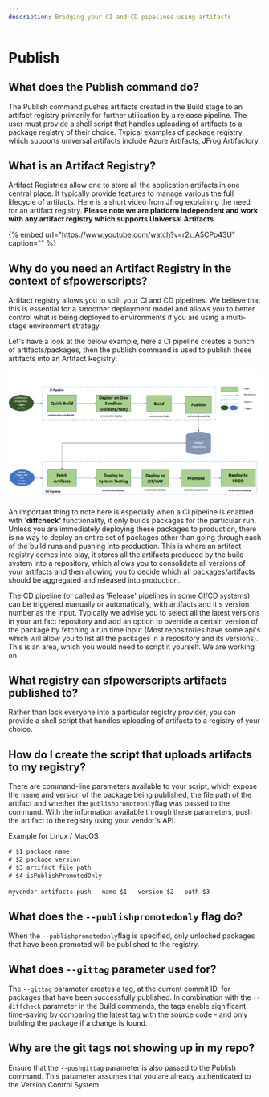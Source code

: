 ```yaml
---
description: Bridging your CI and CD pipelines using artifacts
---
```


# Publish

## What does the Publish command do?

The Publish command pushes artifacts created in the Build stage to an artifact registry primarily for further utilisation by a release pipeline. The user must provide a shell script that handles uploading of artifacts to a package registry of their choice. Typical examples of package registry which supports universal artifacts include Azure Artifacts, JFrog Artifactory.

## What is an Artifact Registry?

Artifact Registries allow one to store all the application artifacts in one central place. It typically provide features to manage various the full lifecycle of artifacts. Here is a short video from Jfrog explaining the need for an artifact registry. **Please note we are platform independent and work with any artifact registry which supports Universal Artifacts**

{% embed url="https://www.youtube.com/watch?v=r2\_A5CPo43U" caption="" %}

## Why do you need an Artifact Registry in the context of sfpowerscripts?

Artifact registry allows you to split your CI and CD pipelines. We believe that this is essential for a smoother deployment model and allows you to better control what is being deployed to environments if you are using a multi-stage environment strategy.    
  
Let's have a look at the below example, here a CI pipeline creates a bunch of artifacts/packages, then the publish command is used to publish these artifacts into an Artifact Registry.  

![](../../.gitbook/assets/image%20%2813%29%20%281%29%20%282%29%20%282%29%20%283%29%20%285%29%20%282%29%20%282%29.png)

An important thing to note here is especially when a CI pipeline is enabled with '**diffcheck'**  functionality, it only builds packages for the particular run. Unless you are immediately deploying these packages to production, there is no way to deploy an entire set of packages other than going through each of the build runs and pushing into production. This is where an artifact registry comes into play, it stores all the artifacts produced by the build system into a  repository, which allows you to consolidate all versions of your artifacts and then allowing you to decide which all packages/artifacts should be aggregated and released into production.

The CD pipeline \(or called as 'Release' pipelines in some CI/CD systems\) can be triggered manually or automatically,  with artifacts and it's version number as the input.  Typically we advise you to select all the latest versions in your artifact repository and add an option to override a certain version of the package by fetching a run time input \(Most repositories have some api's which will allow you to list all the packages in a repository and its versions\). This is an area, which you would need to script it yourself.  We are working on 

## What registry can sfpowerscripts artifacts published to?

Rather than lock everyone into a particular registry provider, you can provide a shell script that handles uploading of artifacts to a registry of your choice.

## How do I create the script that uploads artifacts to my registry?

There are command-line parameters available to your script, which expose the name and version of the package being published, the file path of the artifact and whether the `publishpromoteonly`flag was passed to the command. With the information available through these parameters, push the artifact to the registry using your vendor's API.

Example for Linux / MacOS

```text
# $1 package name
# $2 package version
# $3 artifact file path
# $4 isPublishPromotedOnly

myvendor artifacts push --name $1 --version $2 --path $3
```

## What does the `--publishpromotedonly` flag do?

When the `--publishpromotedonly`flag is specified, only unlocked packages that have been promoted will be published to the registry.

## What does `--gittag` parameter used for?

The `--gittag` parameter creates a tag, at the current commit ID, for packages that have been successfully published. In combination with the `--diffcheck` parameter in the Build commands, the tags enable significant time-saving by comparing the latest tag with the source code - and only building the package if a change is found.

## Why are the git tags not showing up in my repo?

Ensure that the `--pushgittag` parameter is also passed to the Publish command. This parameter assumes that you are already authenticated to the Version Control System.

